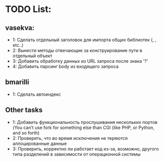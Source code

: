 # TODO List:

## vasekva:

 - 1: Сделать отдельный заголовок для импорта общих библиотек (<iostream>, <exception>, etc..)
 - 2: Вынести методы отвечающие за конструирование пути в отдельный объект
 - 3: Добавить обработку данных из URL запроса после знака '?'
 - 4: Добавить парсинг body из входящего запроса
## bmarilli
 - 1: Сделать автоиндекс


## Other tasks

 - 1: Добавить функциональность прослушивания нескольких портов
(You can’t use fork for something else than CGI (like PHP, or Python, and so forth)
 - 2: Проверить, что во время исключения не теряются аллоцированные данные
 - 3: Проверить, корректно ли работает код из-за, возможно, другого типа
разделений в зависимости от операционной системы